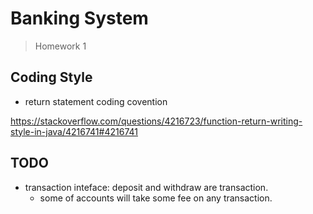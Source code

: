 # Banking System

> Homework 1

## Coding Style

* return statement coding covention

<https://stackoverflow.com/questions/4216723/function-return-writing-style-in-java/4216741#4216741>

## TODO

* transaction inteface: deposit and withdraw are transaction.
  * some of accounts will take some fee on any transaction.
